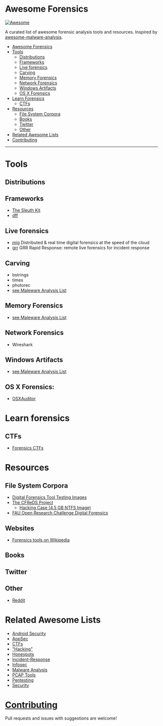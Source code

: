 # Awesome Forensics

[![Awesome](https://cdn.rawgit.com/sindresorhus/awesome/d7305f38d29fed78fa85652e3a63e154dd8e8829/media/badge.svg)](https://github.com/sindresorhus/awesome)

A curated list of awesome forensic analysis tools and resources. Inspired by
[awesome-malware-analysis](https://github.com/vinta/awesome-malware-analysis).


- [Awesome Forensics](#awesome-forensics)
- [Tools](#tools)
    - [Distributions](#distributions)
    - [Frameworks](#frameworks)
    - [Live forensics](#live-forensics)
    - [Carving](#carving)
    - [Memory Forensics](#memory-forensics)
    - [Network Forensics](#network-forensics)
    - [Windows Artifacts](#windows-artifacts)
    - [OS X Forensics](#os-x-forensics)
- [Learn Forensics](#learn-forensics)
    - [CTFs](#ctfs)
- [Resources](#resources)
    - [File System Corpora](#file-system-corpora)
    - [Books](#books)
    - [Twitter](#twitter)
    - [Other](#other)
- [Related Awesome Lists](#related-awesome-lists)
- [Contributing](#contributing)

---

# Tools

## Distributions

## Frameworks
* [The Sleuth Kit](https://github.com/sleuthkit/sleuthkit)
* [dff](https://github.com/arxsys/dff)

## Live forensics
* [mig](https://github.com/mozilla/mig) Distributed & real time digital forensics at the speed of the cloud
* [grr](https://github.com/google/grr) GRR Rapid Response: remote live forensics for incident response

## Carving
* bstrings
* times
* photorec
* [see Maleware Analysis List](https://github.com/rshipp/awesome-malware-analysis#file-carving)

## Memory Forensics
* [see Maleware Analysis List](https://github.com/rshipp/awesome-malware-analysis#memory-forensics)

## Network Forensics
* Wireshark

## Windows Artifacts
* [see Maleware Analysis List](https://github.com/rshipp/awesome-malware-analysis#windows-artifacts)

## OS X Forensics:
* [OSXAuditor](https://github.com/jipegit/OSXAuditor)

# Learn forensics

## CTFs
* [Forensics CTFs](https://github.com/apsdehal/awesome-ctf/blob/master/README.md#forensics)


# Resources
## File System Corpora
* [Digital Forensics Tool Testing Images](http://dftt.sourceforge.net/)
* [The CFReDS Project](http://www.cfreds.nist.gov/)
  * [Hacking Case (4.5 GB NTFS Image)](http://www.cfreds.nist.gov/Hacking_Case.html)
* [FAU Open Research Challenge Digital Forensics](https://openresearchchallenge.org/digitalForensics/appliedforensiccomputinggroup)

## Websites
* [Forensics tools on Wikipedia](https://en.wikipedia.org/wiki/List_of_digital_forensics_tools)
## Books
## Twitter
## Other
* [Reddit](https://www.reddit.com/r/computerforensics/)

# Related Awesome Lists

* [Android Security](https://github.com/ashishb/android-security-awesome)
* [AppSec](https://github.com/paragonie/awesome-appsec)
* [CTFs](https://github.com/apsdehal/awesome-ctf)
* ["Hacking"](https://github.com/carpedm20/awesome-hacking)
* [Honeypots](https://github.com/paralax/awesome-honeypots)
* [Incident-Response](https://github.com/meirwah/awesome-incident-response)
* [Infosec](https://github.com/onlurking/awesome-infosec)
* [Malware Analysis](https://github.com/rshipp/awesome-malware-analysis)
* [PCAP Tools](https://github.com/caesar0301/awesome-pcaptools)
* [Pentesting](https://github.com/enaqx/awesome-pentest)
* [Security](https://github.com/sbilly/awesome-security)

# [Contributing](CONTRIBUTING.md)

Pull requests and issues with suggestions are welcome!


